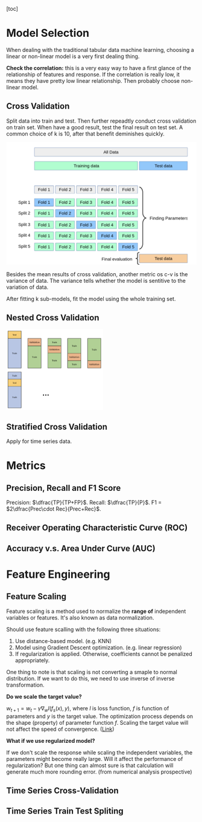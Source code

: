 [toc]

# Model Selection

When dealing with the traditional tabular data machine learning, choosing a linear or non-linear model is a very first dealing thing. 

**Check the correlation:** this is a very easy way to have a first glance of the relationship of features and response. If the correlation is really low, it means they have pretty low linear relationship. Then probably choose non-linear model.



## Cross Validation

Split data into train and test. Then further repeadtly conduct cross validation on train set. When have a good result,  test the final result on test set. A common choice of k is 10, after that benefit deminishes quickly.



<img src="Figures/cv.png" alt="image-20230227112545288" style="zoom:50%;" />

Besides the mean results of cross validation, another metric os c-v is the variance of data. The variance tells whether the model is sentitive to the variation of data.

After fitting k sub-models, fit the model using the whole training set.

## Nested Cross Validation

<img src="Figures/nested-cv.png" alt="image-20230227113335440" style="zoom:25%;" />

## Stratified Cross Validation

Apply for time series data.



# Metrics

## Precision, Recall and F1 Score

Precision: $\dfrac{TP}{TP+FP}$. Recall: $\dfrac{TP}{P}$. F1 = $2\dfrac{Prec\cdot Rec}{Prec+Rec}$. 



## Receiver Operating Characteristic Curve (ROC)





## Accuracy v.s. Area Under Curve (AUC)



# Feature Engineering

## Feature Scaling

Feature scaling is a method used to normalize the **range of** independent variables or features. It's also known as data normalization.

Should use feature scalling with the following three situations:

1. Use distance-based model. (e.g. KNN)
2. Model using Gradient Descent optimization. (e.g. linear regression)
3. If regularization is applied. Otherwise, coefficients cannot be penalized appropriately.

One thing to note is that scaling is not converting a smaple to normal distribution. If we want to do this, we need to use inverse of inverse transformation.

**Do we scale the target value?**

$w_{t+1} = w_t - \gamma \nabla_w l(f_s(x), y)$, where $l$ is loss function, $f$ is function of parameters and $y$ is the target value. The optimization process depends on the shape (property) of parameter function $f$. Scaling the target value will not affect the speed of convergence. ([Link](https://stats.stackexchange.com/questions/111467/is-it-necessary-to-scale-the-target-value-in-addition-to-scaling-features-for-re))

**What if we use regularized model?**

If we don't scale the response while scaling the independent variables, the parameters might become really large. Will it affect the performance of regularization? But one thing can almost sure is that calculation will generate much more rounding error. (from numerical analysis prospective)



## Time Series Cross-Validation

## Time Series Train Test Spliting

